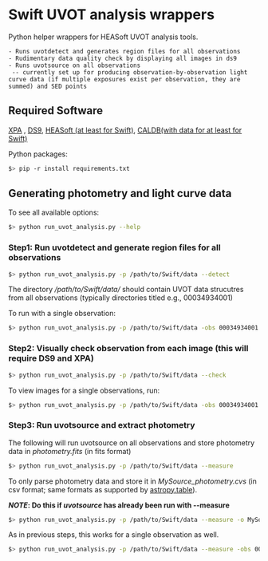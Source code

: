 # Swift UVOT analysis wrappers

Python helper wrappers for HEASoft UVOT analysis tools.

```
- Runs uvotdetect and generates region files for all observations
- Rudimentary data quality check by displaying all images in ds9
- Runs uvotsource on all observations
 -- currently set up for producing observation-by-observation light curve data (if multiple exposures exist per observation, they are summed) and SED points
```
## Required Software

[XPA](http://ds9.si.edu/site/XPA.html) , [DS9](http://ds9.si.edu/site/Download.html), [HEASoft (at least for Swift)](https://heasarc.gsfc.nasa.gov/lheasoft/download.html), [CALDB](https://heasarc.gsfc.nasa.gov/docs/heasarc/caldb/caldb_install.html)[(with data for at least for Swift)](https://heasarc.gsfc.nasa.gov/docs/heasarc/caldb/swift/)

Python packages:
```bash
$> pip -r install requirements.txt
```

## Generating photometry and light curve data

To see all available options:
```bash
$> python run_uvot_analysis.py --help
```

### Step1: Run uvotdetect and generate region files for all observations

```bash
$> python run_uvot_analysis.py -p /path/to/Swift/data --detect
```
The directory */path/to/Swift/data/* should contain UVOT data strucutres from all observations (typically directories titled e.g., 00034934001)

To run with a single observation:

```bash
$> python run_uvot_analysis.py -p /path/to/Swift/data -obs 00034934001 --detect
```

### Step2: Visually check observation from each image (this will require DS9 and XPA)
```bash
$> python run_uvot_analysis.py -p /path/to/Swift/data --check
```
To view images for a single observations, run:
```bash
$> python run_uvot_analysis.py -p /path/to/Swift/data -obs 00034934001 --check
```

### Step3: Run uvotsource and extract photometry
The following will run uvotsource on all observations and store photometry data in *photometry.fits* (in fits format)
```bash
$> python run_uvot_analysis.py -p /path/to/Swift/data --measure
```

To only parse photometry data and store it in *MySource_photometry.cvs* (in csv format; same formats as supported by [astropy.table](http://docs.astropy.org/en/stable/table/io.html)).

***NOTE*: Do this if *uvotsource* has already been run with --measure**
```bash
$> python run_uvot_analysis.py -p /path/to/Swift/data --measure -o MySource_phometry.csv --extract_only
```

As in previous steps, this works for a single observation as well.
```bash
$> python run_uvot_analysis.py -p /path/to/Swift/data --measure -obs 00034934001 -o MySource_photometry.fits
```
